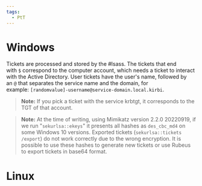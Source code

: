 ```yaml
---
tags:
  - PtT
---
```

# Windows
Tickets are processed and stored by the #lsass. The tickets that end with `$` correspond to the computer account, which needs a ticket to interact with the Active Directory. User tickets have the user's name, followed by an `@` that separates the service name and the domain, for example: `[randomvalue]-username@service-domain.local.kirbi`.

>**Note:** If you pick a ticket with the service krbtgt, it corresponds to the TGT of that account.

>**Note:** At the time of writing, using Mimikatz version 2.2.0 20220919, if we run "`sekurlsa::ekeys`" it presents all hashes as `des_cbc_md4` on some Windows 10 versions. Exported tickets (`sekurlsa::tickets /export`) do not work correctly due to the wrong encryption. It is possible to use these hashes to generate new tickets or use Rubeus to export tickets in base64 format.
# Linux